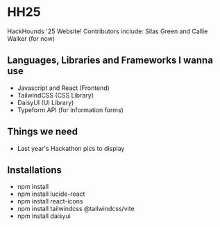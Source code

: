 # HH25
HackHounds '25 Website! Contributors include: Silas Green and Callie Walker (for now)

## Languages, Libraries and Frameworks I wanna use
- Javascript and React (Frontend)
- TailwindCSS (CSS Library)
- DaisyUI (UI Library)
- Typeform API (for information forms)


## Things we need
- Last year's Hackathon pics to display


## Installations
- npm install
- npm install lucide-react
- npm install react-icons
- npm install tailwindcss @tailwindcss/vite
- npm install daisyui

